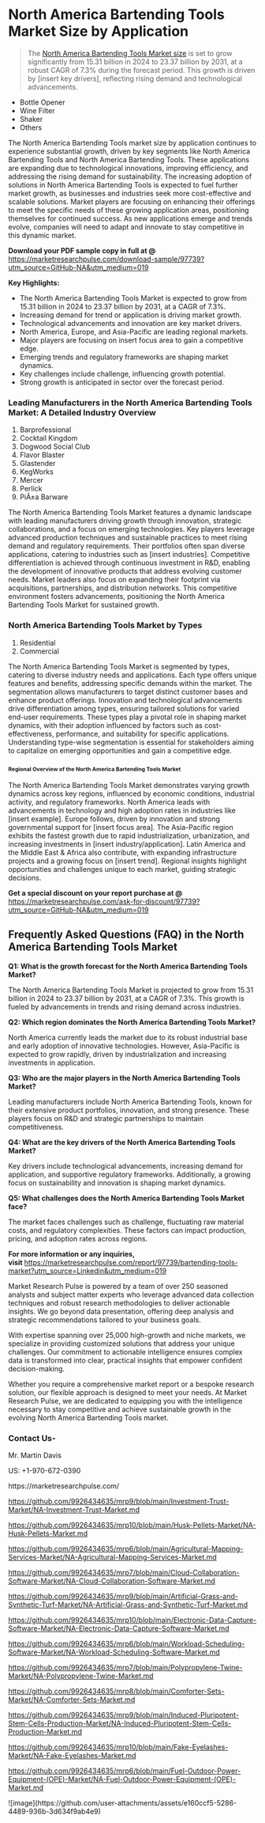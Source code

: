 <h1>North America Bartending Tools Market&nbsp;Size by Application</h1><blockquote><p>The <a href="https://marketresearchpulse.com/download-sample/97739?utm_source=GitHub-NA&amp;utm_medium=019">North America Bartending Tools Market size</a> is set to grow significantly from 15.31 billion in 2024 to 23.37 billion by 2031, at a robust CAGR of 7.3% during the forecast period. This growth is driven by [insert key drivers], reflecting rising demand and technological advancements.</p></blockquote><ul><li>Bottle Opener<li> Wine Filter<li> Shaker<li> Others</li></ul><p>The North America Bartending Tools market size by application continues to experience substantial growth, driven by key segments like North America Bartending Tools and North America Bartending Tools. These applications are expanding due to technological innovations, improving efficiency, and addressing the rising demand for sustainability. The increasing adoption of solutions in North America Bartending Tools is expected to fuel further market growth, as businesses and industries seek more cost-effective and scalable solutions. Market players are focusing on enhancing their offerings to meet the specific needs of these growing application areas, positioning themselves for continued success. As new applications emerge and trends evolve, companies will need to adapt and innovate to stay competitive in this dynamic market.</p><p><strong>Download your PDF sample copy in full at @ </strong><a href="https://marketresearchpulse.com/download-sample/97739?utm_source=GitHub-NA&amp;utm_medium=019">https://marketresearchpulse.com/download-sample/97739?utm_source=GitHub-NA&amp;utm_medium=019</a></p><p><strong>Key Highlights: </strong></p><ul><li>The North America Bartending Tools Market is expected to grow from 15.31 billion in 2024 to 23.37 billion by 2031, at a CAGR of 7.3%.</li><li>Increasing demand for trend or application is driving market growth.</li><li>Technological advancements and innovation are key market drivers.</li><li>North America, Europe, and Asia-Pacific are leading regional markets.</li><li>Major players are focusing on insert focus area to gain a competitive edge.</li><li>Emerging trends and regulatory frameworks are shaping market dynamics.</li><li>Key challenges include challenge, influencing growth potential.</li><li>Strong growth is anticipated in sector over the forecast period.</li></ul><h3>Leading Manufacturers in the North America Bartending Tools Market: A Detailed Industry Overview</h3><ol><li>Barprofessional</li><li>Cocktail Kingdom</li><li>Dogwood Social Club</li><li>Flavor Blaster</li><li>Glastender</li><li>KegWorks</li><li>Mercer</li><li>Perlick</li><li>PiÃ±a Barware</li></ol><div class="flex max-w-full flex-col flex-grow"><div class="min-h-8 text-message flex w-full flex-col items-end gap-2 whitespace-normal break-words [.text-message+&amp;]:mt-5" dir="auto" data-message-author-role="assistant" data-message-id="fd8432e4-4910-450d-b182-61b7bfb0a01f" data-message-model-slug="gpt-4o"><div class="flex w-full flex-col gap-1 empty:hidden first:pt-[3px]"><div class="markdown prose w-full break-words dark:prose-invert light"><p>The North America Bartending Tools Market features a dynamic landscape with leading manufacturers driving growth through innovation, strategic collaborations, and a focus on emerging technologies. Key players leverage advanced production techniques and sustainable practices to meet rising demand and regulatory requirements. Their portfolios often span diverse applications, catering to industries such as [insert industries]. Competitive differentiation is achieved through continuous investment in R&amp;D, enabling the development of innovative products that address evolving customer needs. Market leaders also focus on expanding their footprint via acquisitions, partnerships, and distribution networks. This competitive environment fosters advancements, positioning the North America Bartending Tools Market for sustained growth.</p></div></div></div></div><h3>North America Bartending Tools Market by Types</h3><ol><li>Residential<li> Commercial</li></ol><div class="flex max-w-full flex-col flex-grow"><div class="min-h-8 text-message flex w-full flex-col items-end gap-2 whitespace-normal break-words [.text-message+&amp;]:mt-5" dir="auto" data-message-author-role="assistant" data-message-id="084470be-0bb7-4664-bddf-5156b4f41249" data-message-model-slug="gpt-4o-mini"><div class="flex w-full flex-col gap-1 empty:hidden first:pt-[3px]"><div class="markdown prose w-full break-words dark:prose-invert light"><p>The North America Bartending Tools Market is segmented by types, catering to diverse industry needs and applications. Each type offers unique features and benefits, addressing specific demands within the market. The segmentation allows manufacturers to target distinct customer bases and enhance product offerings. Innovation and technological advancements drive differentiation among types, ensuring tailored solutions for varied end-user requirements. These types play a pivotal role in shaping market dynamics, with their adoption influenced by factors such as cost-effectiveness, performance, and suitability for specific applications. Understanding type-wise segmentation is essential for stakeholders aiming to capitalize on emerging opportunities and gain a competitive edge.</p></div></div></div></div><h3><span style="font-size: 11px;">Regional Overview of the North America Bartending Tools Market</span></h3><div class="flex max-w-full flex-col flex-grow"><div class="min-h-8 text-message flex w-full flex-col items-end gap-2 whitespace-normal break-words [.text-message+&amp;]:mt-5" dir="auto" data-message-author-role="assistant" data-message-id="e9038762-ce64-4e30-91c9-9bd413514231" data-message-model-slug="gpt-4o-mini"><div class="flex w-full flex-col gap-1 empty:hidden first:pt-[3px]"><div class="markdown prose w-full break-words dark:prose-invert light"><p>The North America Bartending Tools Market demonstrates varying growth dynamics across key regions, influenced by economic conditions, industrial activity, and regulatory frameworks. North America leads with advancements in technology and high adoption rates in industries like [insert example]. Europe follows, driven by innovation and strong governmental support for [insert focus area]. The Asia-Pacific region exhibits the fastest growth due to rapid industrialization, urbanization, and increasing investments in [insert industry/application]. Latin America and the Middle East &amp; Africa also contribute, with expanding infrastructure projects and a growing focus on [insert trend]. Regional insights highlight opportunities and challenges unique to each market, guiding strategic decisions.</p></div></div></div></div><p><strong>Get a special discount on your report purchase at @ </strong><a href="https://marketresearchpulse.com/ask-for-discount/97739?utm_source=GitHub-NA&amp;utm_medium=019">https://marketresearchpulse.com/ask-for-discount/97739?utm_source=GitHub-NA&amp;utm_medium=019</a></p><h2>Frequently Asked Questions (FAQ) in the North America Bartending Tools Market</h2><p><strong>Q1: What is the growth forecast for the North America Bartending Tools Market?</strong></p><p>The North America Bartending Tools Market is projected to grow from 15.31 billion in 2024 to 23.37 billion by 2031, at a CAGR of 7.3%. This growth is fueled by advancements in trends and rising demand across industries.</p><p><strong>Q2: Which region dominates the North America Bartending Tools Market?</strong></p><p>North America currently leads the market due to its robust industrial base and early adoption of innovative technologies. However, Asia-Pacific is expected to grow rapidly, driven by industrialization and increasing investments in application.</p><p><strong>Q3: Who are the major players in the North America Bartending Tools Market?</strong></p><p>Leading manufacturers include North America Bartending Tools, known for their extensive product portfolios, innovation, and strong presence. These players focus on R&amp;D and strategic partnerships to maintain competitiveness.</p><p><strong>Q4: What are the key drivers of the North America Bartending Tools Market?</strong></p><p>Key drivers include technological advancements, increasing demand for application, and supportive regulatory frameworks. Additionally, a growing focus on sustainability and innovation is shaping market dynamics.</p><p><strong>Q5: What challenges does the North America Bartending Tools Market face?</strong></p><p>The market faces challenges such as challenge, fluctuating raw material costs, and regulatory complexities. These factors can impact production, pricing, and adoption rates across regions.</p><p><strong>For more information or any inquiries, visit&nbsp;</strong><a href="https://marketresearchpulse.com/report/97739/bartending-tools-market?utm_source=Linkedin&utm_medium=019">https://marketresearchpulse.com/report/97739/bartending-tools-market?utm_source=Linkedin&utm_medium=019</a></p><p>Market Research Pulse is powered by a team of over 250 seasoned analysts and subject matter experts who leverage advanced data collection techniques and robust research methodologies to deliver actionable insights. We go beyond data presentation, offering deep analysis and strategic recommendations tailored to your business goals.</p><p>With expertise spanning over 25,000 high-growth and niche markets, we specialize in providing customized solutions that address your unique challenges. Our commitment to actionable intelligence ensures complex data is transformed into clear, practical insights that empower confident decision-making.</p><p>Whether you require a comprehensive market report or a bespoke research solution, our flexible approach is designed to meet your needs. At Market Research Pulse, we are dedicated to equipping you with the intelligence necessary to stay competitive and achieve sustainable growth in the evolving North America Bartending Tools market.</p><h3><strong>Contact Us-</strong></h3><p>Mr. Martin Davis</p><p>US: +1-970-672-0390</p><p>https://marketresearchpulse.com/</p><p><a href="https://github.com/9926434635/mrp9/blob/main/Investment-Trust-Market/NA-Investment-Trust-Market.md">https://github.com/9926434635/mrp9/blob/main/Investment-Trust-Market/NA-Investment-Trust-Market.md</a></p><p><a href="https://github.com/9926434635/mrp10/blob/main/Husk-Pellets-Market/NA-Husk-Pellets-Market.md">https://github.com/9926434635/mrp10/blob/main/Husk-Pellets-Market/NA-Husk-Pellets-Market.md</a></p><p><a href="https://github.com/9926434635/mrp6/blob/main/Agricultural-Mapping-Services-Market/NA-Agricultural-Mapping-Services-Market.md">https://github.com/9926434635/mrp6/blob/main/Agricultural-Mapping-Services-Market/NA-Agricultural-Mapping-Services-Market.md</a></p><p><a href="https://github.com/9926434635/mrp7/blob/main/Cloud-Collaboration-Software-Market/NA-Cloud-Collaboration-Software-Market.md">https://github.com/9926434635/mrp7/blob/main/Cloud-Collaboration-Software-Market/NA-Cloud-Collaboration-Software-Market.md</a></p><p><a href="https://github.com/9926434635/mrp9/blob/main/Artificial-Grass-and-Synthetic-Turf-Market/NA-Artificial-Grass-and-Synthetic-Turf-Market.md">https://github.com/9926434635/mrp9/blob/main/Artificial-Grass-and-Synthetic-Turf-Market/NA-Artificial-Grass-and-Synthetic-Turf-Market.md</a></p><p><a href="https://github.com/9926434635/mrp10/blob/main/Electronic-Data-Capture-Software-Market/NA-Electronic-Data-Capture-Software-Market.md">https://github.com/9926434635/mrp10/blob/main/Electronic-Data-Capture-Software-Market/NA-Electronic-Data-Capture-Software-Market.md</a></p><p><a href="https://github.com/9926434635/mrp6/blob/main/Workload-Scheduling-Software-Market/NA-Workload-Scheduling-Software-Market.md">https://github.com/9926434635/mrp6/blob/main/Workload-Scheduling-Software-Market/NA-Workload-Scheduling-Software-Market.md</a></p><p><a href="https://github.com/9926434635/mrp7/blob/main/Polypropylene-Twine-Market/NA-Polypropylene-Twine-Market.md">https://github.com/9926434635/mrp7/blob/main/Polypropylene-Twine-Market/NA-Polypropylene-Twine-Market.md</a></p><p><a href="https://github.com/9926434635/mrp8/blob/main/Comforter-Sets-Market/NA-Comforter-Sets-Market.md">https://github.com/9926434635/mrp8/blob/main/Comforter-Sets-Market/NA-Comforter-Sets-Market.md</a></p><p><a href="https://github.com/9926434635/mrp9/blob/main/Induced-Pluripotent-Stem-Cells-Production-Market/NA-Induced-Pluripotent-Stem-Cells-Production-Market.md">https://github.com/9926434635/mrp9/blob/main/Induced-Pluripotent-Stem-Cells-Production-Market/NA-Induced-Pluripotent-Stem-Cells-Production-Market.md</a></p><p><a href="https://github.com/9926434635/mrp10/blob/main/Fake-Eyelashes-Market/NA-Fake-Eyelashes-Market.md">https://github.com/9926434635/mrp10/blob/main/Fake-Eyelashes-Market/NA-Fake-Eyelashes-Market.md</a></p><p><a href="https://github.com/9926434635/mrp6/blob/main/Fuel-Outdoor-Power-Equipment-(OPE)-Market/NA-Fuel-Outdoor-Power-Equipment-(OPE)-Market.md">https://github.com/9926434635/mrp6/blob/main/Fuel-Outdoor-Power-Equipment-(OPE)-Market/NA-Fuel-Outdoor-Power-Equipment-(OPE)-Market.md</a></p>
![image](https://github.com/user-attachments/assets/e160ccf5-5286-4489-936b-3d634f9ab4e9)
